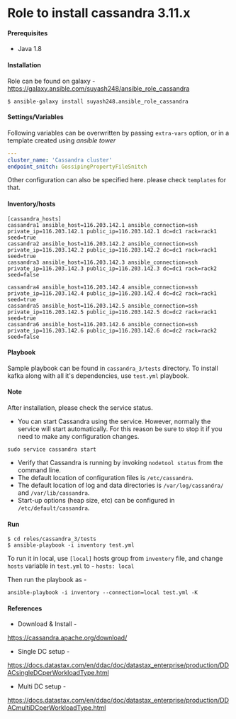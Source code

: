 # Role to install cassandra 3.11.x

#### Prerequisites
 - Java 1.8

#### Installation

Role can be found on galaxy - https://galaxy.ansible.com/suyash248/ansible_role_cassandra
```
$ ansible-galaxy install suyash248.ansible_role_cassandra
```

#### Settings/Variables

Following variables can be overwritten by passing `extra-vars` option, or in a template created using *ansible tower*

```yaml
---
cluster_name: 'Cassandra cluster'
endpoint_snitch: GossipingPropertyFileSnitch
```

Other configuration can also be specified here. please check `templates` for that.

#### Inventory/hosts
```
[cassandra_hosts]
cassandra1 ansible_host=116.203.142.1 ansible_connection=ssh private_ip=116.203.142.1 public_ip=116.203.142.1 dc=dc1 rack=rack1 seed=true
cassandra2 ansible_host=116.203.142.2 ansible_connection=ssh private_ip=116.203.142.2 public_ip=116.203.142.2 dc=dc1 rack=rack1 seed=true
cassandra3 ansible_host=116.203.142.3 ansible_connection=ssh private_ip=116.203.142.3 public_ip=116.203.142.3 dc=dc1 rack=rack2 seed=false

cassandra4 ansible_host=116.203.142.4 ansible_connection=ssh private_ip=116.203.142.4 public_ip=116.203.142.4 dc=dc2 rack=rack1 seed=true
cassandra5 ansible_host=116.203.142.5 ansible_connection=ssh private_ip=116.203.142.5 public_ip=116.203.142.5 dc=dc2 rack=rack1 seed=true
cassandra6 ansible_host=116.203.142.6 ansible_connection=ssh private_ip=116.203.142.6 public_ip=116.203.142.6 dc=dc2 rack=rack2 seed=false
```

#### Playbook
Sample playbook can be found in `cassandra_3/tests` directory. To install kafka along with all it's dependencies, use
`test.yml` playbook.

#### Note
After installation, please check the service status.

- You can start Cassandra using the service. However, normally the service will start automatically. For this reason be sure to stop it if you need to make any configuration changes.
```
sudo service cassandra start
```

- Verify that Cassandra is running by invoking `nodetool status` from the command line.
- The default location of configuration files is `/etc/cassandra`.
- The default location of log and data directories is `/var/log/cassandra/` and `/var/lib/cassandra`.
- Start-up options (heap size, etc) can be configured in `/etc/default/cassandra`.

#### Run
```
$ cd roles/cassandra_3/tests
$ ansible-playbook -i inventory test.yml
```

To run it in local, use `[local]` hosts group from `inventory` file, and change `hosts` variable in `test.yml` to -
`hosts: local`

Then run the playbook as -
```
ansible-playbook -i inventory --connection=local test.yml -K
```

#### References

- Download & Install -

https://cassandra.apache.org/download/

- Single DC setup -

https://docs.datastax.com/en/ddac/doc/datastax_enterprise/production/DDACsingleDCperWorkloadType.html

- Multi DC setup -

https://docs.datastax.com/en/ddac/doc/datastax_enterprise/production/DDACmultiDCperWorkloadType.html
